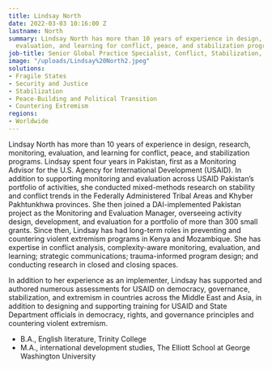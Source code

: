 ```yaml
---
title: Lindsay North
date: 2022-03-03 10:16:00 Z
lastname: North
summary: Lindsay North has more than 10 years of experience in design, research, monitoring,
  evaluation, and learning for conflict, peace, and stabilization programs.
job-title: Senior Global Practice Specialist, Conflict, Stabilization, and Peacebuilding
image: "/uploads/Lindsay%20North2.jpeg"
solutions:
- Fragile States
- Security and Justice
- Stabilization
- Peace-Building and Political Transition
- Countering Extremism
regions:
- Worldwide
---
```


Lindsay North has more than 10 years of experience in design, research, monitoring, evaluation, and learning for conflict, peace, and stabilization programs. Lindsay spent four years in Pakistan, first as a Monitoring Advisor for the U.S. Agency for International Development (USAID). In addition to supporting monitoring and evaluation across USAID Pakistan’s portfolio of activities, she conducted mixed-methods research on stability and conflict trends in the Federally Administered Tribal Areas and Khyber Pakhtunkhwa provinces. She then joined a DAI-implemented Pakistan project as the Monitoring and Evaluation Manager, overseeing activity design, development, and evaluation for a portfolio of more than 300 small grants. Since then, Lindsay has had long-term roles in preventing and countering violent extremism programs in Kenya and Mozambique. She has expertise in conflict analysis, complexity-aware monitoring, evaluation, and learning; strategic communications; trauma-informed program design; and conducting research in closed and closing spaces.
 
In addition to her experience as an implementer, Lindsay has supported and authored numerous assessments for USAID on democracy, governance, stabilization, and extremism in countries across the Middle East and Asia, in addition to designing and supporting training for USAID and State Department officials in democracy, rights, and governance principles and countering violent extremism.

* B.A., English literature, Trinity College
* M.A., international development studies, The Elliott School at George Washington University